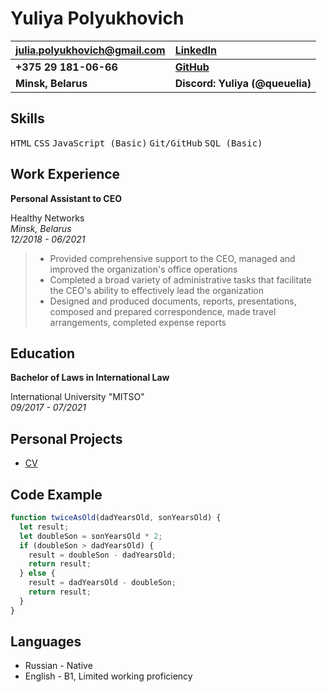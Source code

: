 # Yuliya Polyukhovich

| <julia.polyukhovich@gmail.com> | [LinkedIn](https://www.linkedin.com/in/yuliyapolyukhovich/) |
|:----                           |:----                                                        |
| **+375 29 181-06-66**          | **[GitHub](https://github.com/queuelia)**                   |
| **Minsk, Belarus**             | **Discord: Yuliya (@queuelia)**                             |

## Skills

<kbd>HTML</kbd> <kbd>CSS</kbd> <kbd>JavaScript (Basic)</kbd> <kbd>Git/GitHub</kbd> <kbd>SQL (Basic)</kbd>

## Work Experience

**Personal Assistant to CEO**

Healthy Networks<br>
*Minsk, Belarus*<br>
*12/2018 - 06/2021*

> - Provided comprehensive support to the CEO, managed and improved the organization's office operations
> - Completed a broad variety of administrative tasks that facilitate the CEO's ability to effectively lead the organization
> - Designed and produced documents, reports, presentations, composed and prepared correspondence, made travel arrangements, completed expense reports

## Education

**Bachelor of Laws in International Law**

International University "MITSO"<br>
*09/2017 - 07/2021*

## Personal Projects

- [CV](https://github.com/queuelia/rsschool-cv.git)

## Code Example

```javascript
function twiceAsOld(dadYearsOld, sonYearsOld) {
  let result;
  let doubleSon = sonYearsOld * 2;
  if (doubleSon > dadYearsOld) {
    result = doubleSon - dadYearsOld;
    return result;
  } else {
    result = dadYearsOld - doubleSon;
    return result;
  }
}
```

## Languages

- Russian - Native
- English - B1, Limited working proficiency

